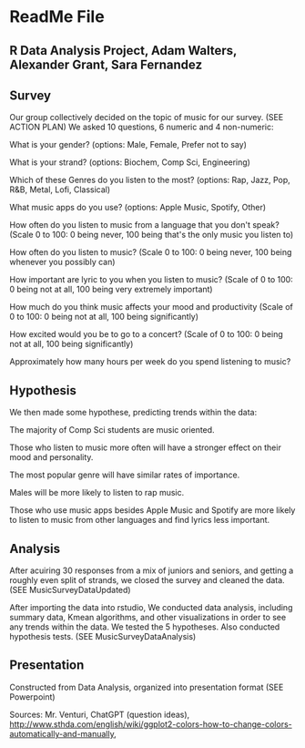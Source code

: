 # ReadMe File
## R Data Analysis Project, Adam Walters, Alexander Grant, Sara Fernandez

## Survey
Our group collectively decided on the topic of music for our survey. (SEE ACTION PLAN)
We asked 10 questions, 6 numeric and 4 non-numeric: 

What is your gender? (options: Male, Female, Prefer not to say)

What is your strand? (options: Biochem, Comp Sci, Engineering)

Which of these Genres do you listen to the most? (options: Rap, Jazz, Pop, R&B, Metal, Lofi, Classical)

What music apps do you use? (options: Apple Music, Spotify, Other)

How often do you listen to music from a language that you don't speak? (Scale 0 to 100: 0 being never, 100 being that's the only music you listen to)

How often do you listen to music? (Scale 0 to 100: 0 being never, 100 being whenever you possibly can)

How important are lyric to you when you listen to music? (Scale of 0 to 100: 0 being not at all, 100 being very extremely important)

How much do you think music affects your mood and productivity (Scale of 0 to 100: 0 being not at all, 100 being significantly)

How excited would you be to go to a concert? (Scale of 0 to 100: 0 being not at all, 100  being significantly)

Approximately how many hours per week do you spend listening to music?

## Hypothesis
We then made some hypothese, predicting trends within the data:

The majority of Comp Sci students are music oriented.

Those who listen to music more often will have a stronger effect on their mood and personality.

The most popular genre will have similar rates of importance.

Males will be more likely to listen to rap music.

Those who use music apps besides Apple Music and Spotify are more likely to listen to music from other languages and find lyrics less important.

## Analysis
After acuiring 30 responses from a mix of juniors and seniors, and getting a roughly even split of strands, we closed the survey and cleaned the data. (SEE MusicSurveyDataUpdated)

After importing the data into rstudio, We conducted data analysis, including summary data, Kmean algorithms, and other visualizations in order to see any trends within the data. We tested the 5 hypotheses. Also conducted hypothesis tests.
(SEE MusicSurveyDataAnalysis)

## Presentation
Constructed from Data Analysis, organized into presentation format
(SEE Powerpoint)

Sources: Mr. Venturi, ChatGPT (question ideas), http://www.sthda.com/english/wiki/ggplot2-colors-how-to-change-colors-automatically-and-manually,
